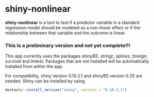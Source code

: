 # shiny-nonlinear
**shiny-nonlinear** is a tool to test if a predictor variable in a standard regression model should be modeled as a non-linear effect or if the relationship between that variable and the outcome is linear.

### This is a preliminary version and not yet complete!!!

This app currently uses the packages *shinyBS*, *stringr*, *splines*, *foreign*, *survival* and *lmtest*.
Packages that are not installed will be automatically installed from within the app.

For compatibility, shiny version 0.10.2.1 and shinyBS version 0.25 are needed. Shiny can be installed by using
```r
devtools::install_version("shiny", version = "0.10.2.1")
```

